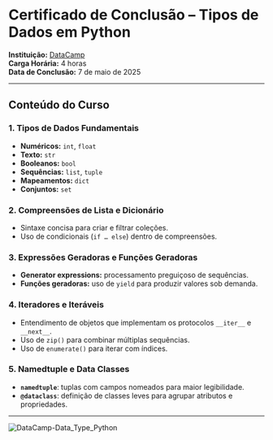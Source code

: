 # Certificado de Conclusão – Tipos de Dados em Python

**Instituição:** [DataCamp](https://www.datacamp.com)  
**Carga Horária:** 4 horas  
**Data de Conclusão:** 7 de maio de 2025  

---

## Conteúdo do Curso

### 1. Tipos de Dados Fundamentais  

- **Numéricos:** `int`, `float`  
- **Texto:** `str`  
- **Booleanos:** `bool`  
- **Sequências:** `list`, `tuple`  
- **Mapeamentos:** `dict`  
- **Conjuntos:** `set`  

### 2. Compreensões de Lista e Dicionário  

- Sintaxe concisa para criar e filtrar coleções.  
- Uso de condicionais (`if … else`) dentro de compreensões.  

### 3. Expressões Geradoras e Funções Geradoras  

- **Generator expressions:** processamento preguiçoso de sequências.  
- **Funções geradoras:** uso de `yield` para produzir valores sob demanda.  

### 4. Iteradores e Iteráveis  

- Entendimento de objetos que implementam os protocolos `__iter__` e `__next__`.  
- Uso de `zip()` para combinar múltiplas sequências.  
- Uso de `enumerate()` para iterar com índices.  

### 5. Namedtuple e Data Classes

- **`namedtuple`**: tuplas com campos nomeados para maior legibilidade.
- **`@dataclass`**: definição de classes leves para agrupar atributos e propriedades.  

---

![DataCamp-Data_Type_Python](https://github.com/user-attachments/assets/e0bb304b-7469-4f85-9756-b93dc354e067)

